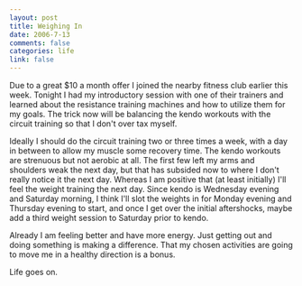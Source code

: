 ```yaml
--- 
layout: post
title: Weighing In
date: 2006-7-13
comments: false
categories: life
link: false
---
```

Due to a great $10 a month offer I joined the nearby fitness club earlier this week.  Tonight I had my introductory session with one of their trainers and learned about the resistance training machines and how to utilize them for my goals. The trick now will be balancing the kendo workouts with the circuit training so that I don't over tax myself.

Ideally I should do the circuit training two or three times a week, with a day in between to allow my muscle some recovery time. The kendo workouts are strenuous but not aerobic at all. The first few left my arms and shoulders weak the next day, but that has subsided now to where I don't really notice it the next day. Whereas I am positive that (at least initially) I'll feel the weight training the next day. Since kendo is Wednesday evening and Saturday morning, I think I'll slot the weights in for Monday evening and Thursday evening to start, and once I get over the initial aftershocks, maybe add a third weight session to Saturday prior to kendo.

Already I am feeling better and have more energy. Just getting out and doing something is making a difference. That my chosen activities are going to move me in a healthy direction is a bonus.

Life goes on.
